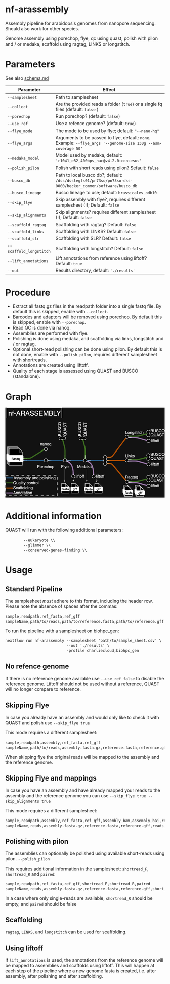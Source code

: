 # nf-arassembly

Assembly pipeline for arabidopsis genomes from nanopore sequencing. Should also work for other species.

Genome assembly using porechop, flye, qc using quast, polish with pilon and / or medaka, scaffold using ragtag, LINKS or longstitch.

# Parameters

See also [schema.md](schema.md)


| Parameter | Effect |
| --- | --- |
| `--samplesheet` | Path to samplesheet |
| `--collect` | Are the provided reads a folder (`true`) or a single fq files (default: `false` ) |
| `--porechop` | Run porechop? (default: `false`) |
| `--use_ref` | Use a refence genome? (default: `true`) |
| `--flye_mode` | The mode to be used by flye; default: `"--nano-hq"` |
| `--flye_args` | Arguments to be passed to flye, default: `none`. Example: `--flye_args '--genome-size 130g --asm-coverage 50'` |
| `--medaka_model` | Model used by medaka, default: `'r1041_e82_400bps_hac@v4.2.0:consesus'` |
| `--polish_pilon` | Polish with short reads using pilon? Sefault: `false` |
| `--busco_db` | Path to local busco db?; default: `/dss/dsslegfs01/pn73so/pn73so-dss-0000/becker_common/software/busco_db` |
| `--busco_lineage` | Busco lineage to use; default: `brassicales_odb10` |
| `--skip_flye` | Skip assembly with flye?, requires different samplesheet (!); Default: `false` |
| `--skip_alignments` | Skip alignments? requires different samplesheet (!); Default: `false` |
| `--scaffold_ragtag` | Scaffolding with ragtag? Default: `false` |
| `--scaffold_links` | Scaffolding with LINKS? Default: `false` |
| `--scaffold_slr` | Scaffolding with SLR? Default: `false` |
| `--scaffold_longstitch` | Scaffolding with longstitch? Default: `false` |
| `--lift_annotations` | Lift annotations from reference using liftoff? Default: `true` |
| `--out` | Results directory, default: `'./results'` |

# Procedure

  * Extract all fastq.gz files in the readpath folder into a single fastq file. By default this is skipped, enable with `--collect`.
  * Barcodes and adaptors will be removed using porechop. By default this is skipped, enable with `--porechop`.
  * Read QC is done via nanoq.
  * Assemblies are performed with flye.
  * Polishing is done using medaka, and scaffolding via links, longstitch and / or ragtag. 
  * Optional short-read polishing can be done using pilon. By default this is not done, enable with `--polish_pilon`, requires different samplesheet with shortreads.
  * Annotations are created using liftoff. 
  * Quality of each stage is assessed using QUAST and BUSCO (standalone).

# Graph

![Tubemap](nf-arassembly.tubes.png)

# Additional information

QUAST will run with the following additional parameters:

```
        --eukaryote \\
        --glimmer \\
        --conserved-genes-finding \\
```

# Usage

## Standard Pipeline

The samplesheet _must_ adhere to this format, including the header row. Please note the absence of spaces after the commas:

```
sample,readpath,ref_fasta,ref_gff
sampleName,path/to/reads,path/to/reference.fasta,path/to/reference.gff
```

To run the pipeline with a samplesheet on biohpc_gen:
```
nextflow run nf-arassembly --samplesheet 'path/to/sample_sheet.csv' \
                           --out './results' \
                           -profile charliecloud,biohpc_gen
```

## No refence genome

If there is no reference genome available use `--use_ref false` to disable the reference genome.
Liftoff should not be used without a reference, QUAST will no longer compare to reference. 

## Skipping Flye

In case you already have an assembly and would only like to check it with QUAST and polish use
`--skip_flye true`

This mode requires a different samplesheet:

```
sample,readpath,assembly,ref_fasta,ref_gff
sampleName,path/to/reads,assembly.fasta.gz,reference.fasta,reference.gff
```

When skipping flye the original reads will be mapped to the assembly and the reference genome.

## Skipping Flye and mappings

In case you have an assembly and have already mapped your reads to the assembly and the reference genome you can use
`--skip_flye true --skip_alignments true`

This mode requires a different samplesheet:

```
sample,readpath,assembly,ref_fasta,ref_gff,assembly_bam,assembly_bai,ref_bam
sampleName,reads,assembly.fasta.gz,reference.fasta,reference.gff,reads_on_assembly.bam,reads_on_assembly.bai,reads_on_reference.bam
```

## Polishing with pilon

The assemblies can optionally be polished using available short-reads using pilon.
`--polish_pilon`

This requires additional information in the samplesheet: `shortread_F`, `shortread_R` and `paired`:

```
sample,readpath,ref_fasta,ref_gff,shortread_F,shortread_R,paired
sampleName,reads,assembly.fasta.gz,reference.fasta,reference.gff,short_F1.fastq,short_F2.fastq,true
```

In a case where only single-reads are available, `shortread_R` should be empty, and `paired` should be false

## Scaffolding

`ragtag`, `LINKS`, and `longstitch` can be used for scaffolding.

## Using liftoff

If `lift_annotations` is used, the annotations from the reference genome will be mapped to assemblies and scaffolds using liftoff.
This will happen at each step of the pipeline where a new genome fasta is created, i.e. after assembly, after polishing and after scaffolding.
